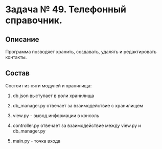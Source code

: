 # Задача № 49. Телефонный справочник.

## Описание

Программа позводяет хранить, создавать, удалять и редактировать контакты. 

## Состав

Состоит из пяти модулей и хранилища:

1. db.json выступает в роли хранилища

2. db_manager.py  отвечает за взаимодействие с хранилищем

3. view.py - вывод информации в консоль

4. controller.py отвечает за взаимодействие между view.py и db_manager.py

5. main.py - точка входа

